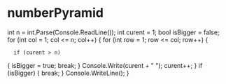 # numberPyramid

  int n = int.Parse(Console.ReadLine());
  int curent = 1;
  bool isBigger = false;
  for (int col = 1; col <= n; col++)
  {
      for (int row = 1; row <= col; row++)
  {

      if (curent > n)
  {
      isBigger = true;
  break;
  }
  Console.Write(curent + " ");
  curent++;
  }
      if (isBigger)
 {
 break;
 }
 Console.WriteLine();
 }
